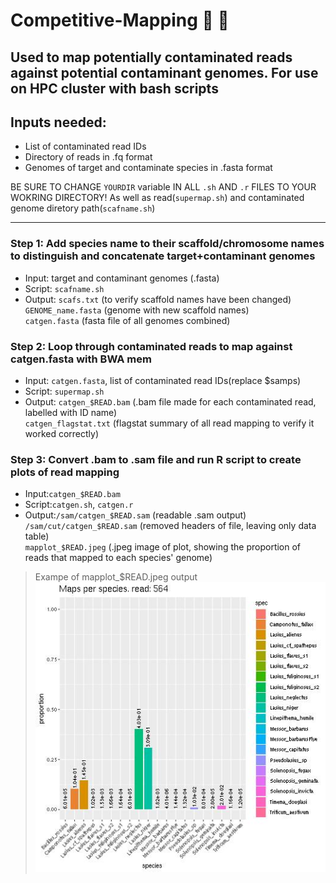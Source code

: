 # Competitive-Mapping :ant: :dna:
Used to map potentially contaminated reads against potential contaminant genomes. For use on HPC cluster with bash scripts
---
## Inputs needed:
- List of contaminated read IDs
- Directory of reads in .fq format
- Genomes of target and contaminate species in .fasta format  
  
BE SURE TO CHANGE `YOURDIR` variable IN ALL `.sh` AND `.r` FILES TO YOUR WOKRING DIRECTORY! As well as read(`supermap.sh`) and contaminated genome diretory path(`scafname.sh`)
  
---
### Step 1: Add species name to their scaffold/chromosome names to distinguish and concatenate target+contaminant genomes  
- Input: target and contaminant genomes (.fasta)
- Script: `scafname.sh`  
- Output: `scafs.txt` (to verify scaffold names have been changed)    
          `GENOME_name.fasta` (genome with new scaffold names)  
          `catgen.fasta` (fasta file of all genomes combined)  

### Step 2: Loop through contaminated reads to map against catgen.fasta with BWA mem   
- Input: `catgen.fasta`, list of contaminated read IDs(replace $samps)
- Script: `supermap.sh`
- Output: `catgen_$READ.bam` (.bam file made for each contaminated read, labelled with ID name)  
         `catgen_flagstat.txt` (flagstat summary of all read mapping to verify it worked correctly)  
           
### Step 3: Convert .bam to .sam file and run R script to create plots of read mapping   
- Input:`catgen_$READ.bam`
- Script:`catgen.sh`, `catgen.r`  
- Output:`/sam/catgen_$READ.sam` (readable .sam output)  
        `/sam/cut/catgen_$READ.sam` (removed headers of file, leaving only data table)  
        `mapplot_$READ.jpeg` (.jpeg image of plot, showing the proportion of reads that mapped to each species' genome)

> Exampe of mapplot_$READ.jpeg output 
![mapplot for read 564](mapplot_564.jpeg)

